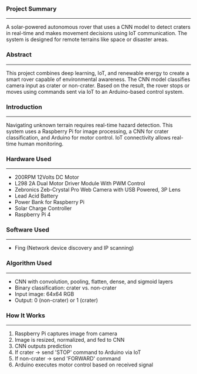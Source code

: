 ### **Project Summary**
---
A solar-powered autonomous rover that uses a CNN model to detect craters in real-time and makes movement decisions using IoT communication. The system is designed for remote terrains like space or disaster areas.

### **Abstract**
---
This project combines deep learning, IoT, and renewable energy to create a smart rover capable of environmental awareness. The CNN model classifies camera input as crater or non-crater. Based on the result, the rover stops or moves using commands sent via IoT to an Arduino-based control system.

### **Introduction**
---
Navigating unknown terrain requires real-time hazard detection. This system uses a Raspberry Pi for image processing, a CNN for crater classification, and Arduino for motor control. IoT connectivity allows real-time human monitoring.

### **Hardware Used**
---
- 200RPM 12Volts DC Motor
- L298 2A Dual Motor Driver Module With PWM Control
- Zebronics Zeb-Crystal Pro Web Camera with USB Powered, 3P Lens
- Lead Acid Battery
- Power Bank for Raspberry Pi
- Solar Charge Controller
- Raspberry Pi 4

### **Software Used**
---
- Fing (Network device discovery and IP scanning)

### **Algorithm Used**
---
- CNN with convolution, pooling, flatten, dense, and sigmoid layers
- Binary classification: crater vs. non-crater
- Input image: 64x64 RGB
- Output: 0 (non-crater) or 1 (crater)

### **How It Works**
---
1. Raspberry Pi captures image from camera
2. Image is resized, normalized, and fed to CNN
3. CNN outputs prediction
4. If crater → send 'STOP' command to Arduino via IoT
5. If non-crater → send 'FORWARD' command
6. Arduino executes motor control based on received signal
